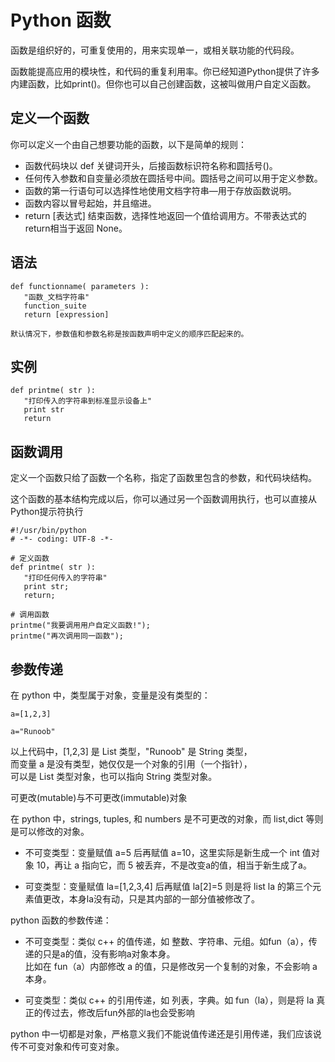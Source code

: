 # Python 函数

函数是组织好的，可重复使用的，用来实现单一，或相关联功能的代码段。

函数能提高应用的模块性，和代码的重复利用率。你已经知道Python提供了许多内建函数，比如print()。但你也可以自己创建函数，这被叫做用户自定义函数。

## 定义一个函数
你可以定义一个由自己想要功能的函数，以下是简单的规则：

- 函数代码块以 def 关键词开头，后接函数标识符名称和圆括号()。
- 任何传入参数和自变量必须放在圆括号中间。圆括号之间可以用于定义参数。
- 函数的第一行语句可以选择性地使用文档字符串—用于存放函数说明。
- 函数内容以冒号起始，并且缩进。
- return [表达式] 结束函数，选择性地返回一个值给调用方。不带表达式的return相当于返回 None。


## 语法

```
def functionname( parameters ):
   "函数_文档字符串"
   function_suite
   return [expression]
   
默认情况下，参数值和参数名称是按函数声明中定义的顺序匹配起来的。
```

## 实例

```
def printme( str ):
   "打印传入的字符串到标准显示设备上"
   print str
   return
```


## 函数调用

定义一个函数只给了函数一个名称，指定了函数里包含的参数，和代码块结构。

这个函数的基本结构完成以后，你可以通过另一个函数调用执行，也可以直接从Python提示符执行

```
#!/usr/bin/python
# -*- coding: UTF-8 -*-
 
# 定义函数
def printme( str ):
   "打印任何传入的字符串"
   print str;
   return;
 
# 调用函数
printme("我要调用用户自定义函数!");
printme("再次调用同一函数");
```

## 参数传递

在 python 中，类型属于对象，变量是没有类型的：
```
a=[1,2,3]
 
a="Runoob"
```
以上代码中，[1,2,3] 是 List 类型，"Runoob" 是 String 类型，  
而变量 a 是没有类型，她仅仅是一个对象的引用（一个指针），  
可以是 List 类型对象，也可以指向 String 类型对象。  

可更改(mutable)与不可更改(immutable)对象

在 python 中，strings, tuples, 和 numbers 是不可更改的对象，而 list,dict 等则是可以修改的对象。

- 不可变类型：变量赋值 a=5 后再赋值 a=10，这里实际是新生成一个 int 值对象 10，再让 a 指向它，而 5 被丢弃，不是改变a的值，相当于新生成了a。

- 可变类型：变量赋值 la=[1,2,3,4] 后再赋值 la[2]=5 则是将 list la 的第三个元素值更改，本身la没有动，只是其内部的一部分值被修改了。

python 函数的参数传递：

- 不可变类型：类似 c++ 的值传递，如 整数、字符串、元组。如fun（a），传递的只是a的值，没有影响a对象本身。  
  比如在 fun（a）内部修改 a 的值，只是修改另一个复制的对象，不会影响 a 本身。

- 可变类型：类似 c++ 的引用传递，如 列表，字典。如 fun（la），则是将 la 真正的传过去，修改后fun外部的la也会受影响

python 中一切都是对象，严格意义我们不能说值传递还是引用传递，我们应该说传不可变对象和传可变对象。

